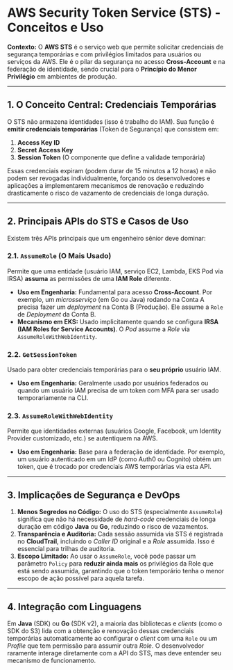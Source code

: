 # AWS Security Token Service (STS) - Conceitos e Uso

**Contexto:** O **AWS STS** é o serviço web que permite solicitar credenciais de segurança temporárias e com privilégios limitados para usuários ou serviços da AWS. Ele é o pilar da segurança no acesso **Cross-Account** e na federação de identidade, sendo crucial para o **Princípio do Menor Privilégio** em ambientes de produção.

---

## 1. O Conceito Central: Credenciais Temporárias

O STS não armazena identidades (isso é trabalho do IAM). Sua função é **emitir credenciais temporárias** (Token de Segurança) que consistem em:

1.  **Access Key ID**
2.  **Secret Access Key**
3.  **Session Token** (O componente que define a validade temporária)

Essas credenciais expiram (podem durar de 15 minutos a 12 horas) e não podem ser revogadas individualmente, forçando os desenvolvedores e aplicações a implementarem mecanismos de renovação e reduzindo drasticamente o risco de vazamento de credenciais de longa duração.

---

## 2. Principais APIs do STS e Casos de Uso

Existem três APIs principais que um engenheiro sênior deve dominar:

### 2.1. `AssumeRole` (O Mais Usado)

Permite que uma entidade (usuário IAM, serviço EC2, Lambda, EKS Pod via IRSA) **assuma** as permissões de uma **IAM Role** diferente.

* **Uso em Engenharia:** Fundamental para acesso **Cross-Account**. Por exemplo, um *microsserviço* (em Go ou Java) rodando na Conta A precisa fazer um *deployment* na Conta B (Produção). Ele assume a `Role` de *Deployment* da Conta B.
* **Mecanismo em EKS:** Usado implicitamente quando se configura **IRSA (IAM Roles for Service Accounts)**. O *Pod* assume a *Role* via `AssumeRoleWithWebIdentity`.

### 2.2. `GetSessionToken`

Usado para obter credenciais temporárias para o **seu próprio** usuário IAM.

* **Uso em Engenharia:** Geralmente usado por usuários federados ou quando um usuário IAM precisa de um token com MFA para ser usado temporariamente na CLI.

### 2.3. `AssumeRoleWithWebIdentity`

Permite que identidades externas (usuários Google, Facebook, um Identity Provider customizado, etc.) se autentiquem na AWS.

* **Uso em Engenharia:** Base para a federação de identidade. Por exemplo, um usuário autenticado em um IdP (como Auth0 ou Cognito) obtém um token, que é trocado por credenciais AWS temporárias via esta API.

---

## 3. Implicações de Segurança e DevOps

1.  **Menos Segredos no Código:** O uso do STS (especialmente `AssumeRole`) significa que não há necessidade de *hard-code* credenciais de longa duração em código **Java** ou **Go**, reduzindo o risco de vazamentos.
2.  **Transparência e Auditoria:** Cada sessão assumida via STS é registrada no **CloudTrail**, incluindo o *Caller ID* original e a *Role* assumida. Isso é essencial para trilhas de auditoria.
3.  **Escopo Limitado:** Ao usar o `AssumeRole`, você pode passar um parâmetro `Policy` para **reduzir ainda mais** os privilégios da Role que está sendo assumida, garantindo que o token temporário tenha o menor escopo de ação possível para aquela tarefa.

---

## 4. Integração com Linguagens

Em **Java** (SDK) ou **Go** (SDK v2), a maioria das bibliotecas e *clients* (como o SDK do S3) lida com a obtenção e renovação dessas credenciais temporárias automaticamente ao configurar o *client* com uma `Role` ou um *Profile* que tem permissão para assumir outra *Role*. O desenvolvedor raramente interage diretamente com a API do STS, mas deve entender seu mecanismo de funcionamento.